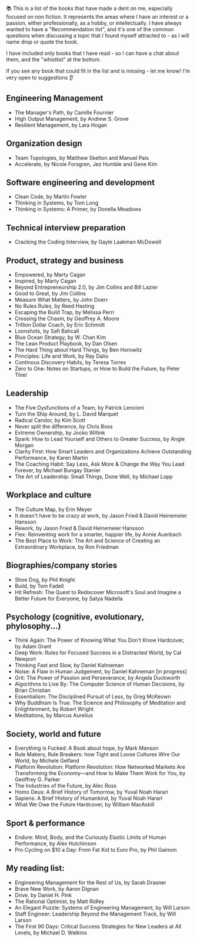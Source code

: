 📚 This is a list of the books that have made a dent on me, especially focused on non fiction. It represents the areas where I have an interest or a passion, either professionally, as a hobby, or intellectually.
I have always wanted to have a "Recommendation list", and it's one of the common questions when discussing a topic that I found myself attracted to - as I will name drop or quote the book.

I have included only books that I have read - so I can have a chat about them, and the "whistlist" at the bottom.

If you see any book that could fit in the list and is missing - let me know! I'm very open to suggestions 👂

## Engineering Management

- The Manager's Path, by Camille Fournier
- High Output Management, by Andrew S. Grove
- Resilient Management, by Lara Hogan

## Organization design

- Team Topologies, by Matthew Skelton and Manuel Pais
- Accelerate, by Nicole Forsgren, Jez Humble and Gene Kim

## Software engineering and development

- Clean Code, by Martin Fowler
- Thinking in Systems, by Tom Long
- Thinking in Systems: A Primer, by Donella Meadows

## Technical interview preparation

- Cracking the Coding Interview, by Gayle Laakman McDowell

## Product, strategy and business

- Empowered, by Marty Cagan
- Inspired, by Marty Cagan
- Beyond Entrepreneurship 2.0, by Jim Collins and Bill Lazier
- Good to Great, by Jim Collins
- Measure What Matters, by John Doerr
- No Rules Rules, by Reed Hasting
- Escaping the Build Trap, by Melissa Perri
- Crossing the Chasm, by Geoffrey A. Moore
- Trillion Dollar Coach, by Eric Schmidt
- Loonshots, by Safi Bahcall
- Blue Ocean Strategy, by W. Chan Kim
- The Lean Product Playbook, by Dan Olsen
- The Hard Thing about Hard Things, by Ben Horowitz
- Principles: Life and Work, by Ray Dalio
- Continous Discovery Habits, by Teresa Torres
- Zero to One: Notes on Startups, or How to Build the Future, by Peter Thiel

## Leadership

- The Five Dysfunctions of a Team, by Patrick Lencioni
- Turn the Ship Around, by L. David Marquet
- Radical Candor, by Kim Scott
- Never split the difference, by Chris Boss
- Extreme Ownership, by Jocko Willink
- Spark: How to Lead Yourself and Others to Greater Success, by Angie Morgan
- Clarity First: How Smart Leaders and Organizations Achieve Outstanding Performance, by Karen Martin
- The Coaching Habit: Say Less, Ask More & Change the Way You Lead Forever, by Michael Bungay Stanier
- The Art of Leadership: Small Things, Done Well, by Michael Lopp

## Workplace and culture

- The Culture Map, by Erin Meyer
- It doesn't have to be crazy at work, by Jason Fried & David Heinemeier Hansson
- Rework, by Jason Fried & David Heinemeier Hansson
- Flex: Reinventing work for a smarter, happier life, by Annie Auerbach
- The Best Place to Work: The Art and Science of Creating an Extraordinary Workplace, by Ron Friedman

## Biographies/company stories

- Shoe Dog, by Phil Knight
- Build, by Tom Fadell 
- Hit Refresh: The Quest to Rediscover Microsoft's Soul and Imagine a Better Future for Everyone, by Satya Nadella

## Psychology (cognitive, evolutionary, phylosophy...)

- Think Again: The Power of Knowing What You Don't Know Hardcover, by Adam Grant
- Deep Work: Rules for Focused Success in a Distracted World, by Cal Newport
- Thinking Fast and Slow, by Daniel Kahneman
- Noise: A Flaw in Human Judgement, by Daniel Kahneman [in progress]
- Grit: The Power of Passion and Perseverance, by Angela Duckworth
- Algorithms to Live By: The Computer Science of Human Decisions, by Brian Christian
- Essentialism: The Disciplined Pursuit of Less, by Greg McKeown
- Why Buddhism Is True: The Science and Philosophy of Meditation and Enlightenment, by Robert Wright
- Meditations, by Marcus Aurelius

## Society, world and future

- Everything is Fucked: A Book about hope, by Mark Manson
- Rule Makers, Rule Breakers: how Tight and Loose Cultures Wire Our World, by Michele Gelfand
- Platform Revolution: Platform Revolution: How Networked Markets Are Transforming the Economy―and How to Make Them Work for You, by Geoffrey G. Parker
- The Industries of the Future, by Alec Ross
- Homo Deus: A Brief History of Tomorrow, by Yuval Noah Harari
- Sapiens: A Brief History of Humankind, by Yuval Noah Harari
- What We Owe the Future Hardcover, by William MacAskill

## Sport & performance

- Endure: Mind, Body, and the Curiously Elastic Limits of Human Performance, by Alex Hutchinson
- Pro Cycling on $10 a Day: From Fat Kid to Euro Pro, by Phil Gaimon

## My reading list:

- Engineering Management for the Rest of Us, by Sarah Drasner
- Brave New Work, by Aaron Dignan
- Drive, by Daniel H. Pink
- The Rational Optimist, by Matt Ridley
- An Elegant Puzzle: Systems of Engineering Management, by Will Larson
- Staff Engineer: Leadership Beyond the Management Track, by Will Larson
- The First 90 Days: Critical Success Strategies for New Leaders at All Levels, by Michael D. Watkins 
